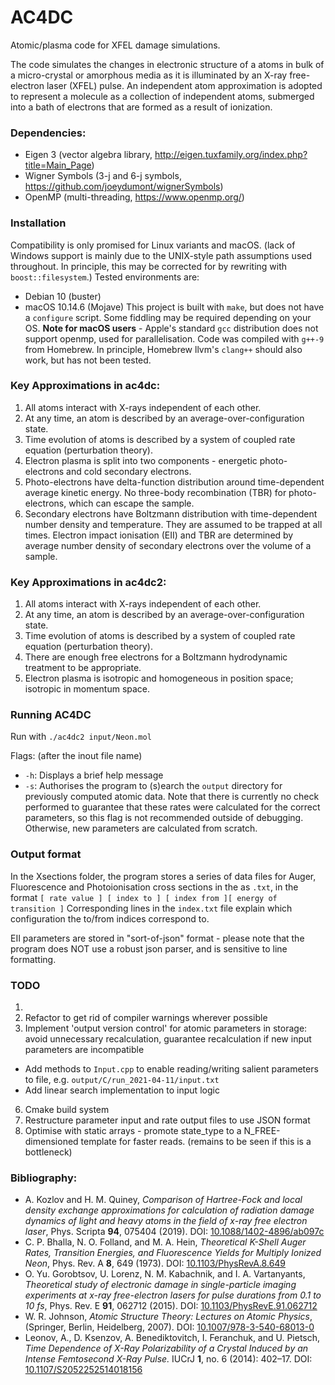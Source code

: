 # AC4DC
Atomic/plasma code for XFEL damage simulations.

The code simulates the changes in electronic structure of a atoms in bulk of a micro-crystal or amorphous media as it is illuminated by an X-ray free-electron laser (XFEL) pulse. An independent atom approximation is adopted to represent a molecule as a collection of independent atoms, submerged into a bath of electrons that are formed as a result of ionization.

### Dependencies:

+ Eigen 3        (vector algebra library, http://eigen.tuxfamily.org/index.php?title=Main_Page)
+ Wigner Symbols (3-j and 6-j symbols, https://github.com/joeydumont/wignerSymbols)
+ OpenMP         (multi-threading, https://www.openmp.org/)

### Installation

Compatibility is only promised for Linux variants and macOS. (lack of Windows support is mainly due to the UNIX-style path assumptions used throughout. In principle, this may be corrected for by rewriting with `boost::filesystem`.)
Tested environments are:
+ Debian 10 (buster)
+ macOS 10.14.6 (Mojave)
This project is built with `make`, but does not have a `configure` script. Some fiddling may be required depending on your OS.
**Note for macOS users**  - Apple's standard `gcc` distribution does not support openmp, used for parallelisation. Code was compiled with `g++-9` from Homebrew. In principle, Homebrew llvm's `clang++` should also work, but has not been tested.

### Key Approximations in ac4dc:

1. All atoms interact with X-rays independent of each other.
2. At any time, an atom is described by an average-over-configuration state.
3. Time evolution of atoms is described by a system of coupled rate equation (perturbation theory).
4. Electron plasma is split into two components - energetic photo-electrons and cold secondary electrons.
5. Photo-electrons have delta-function distribution around time-dependent average kinetic energy. No three-body recombination (TBR) for photo-electrons, which can escape the sample.
6. Secondary electrons have Boltzmann distribution with time-dependent number density and temperature. They are assumed to be trapped at all times. Electron impact ionisation (EII) and TBR are determined by average number density of secondary electrons over the volume of a sample.

### Key Approximations in ac4dc2:

1. All atoms interact with X-rays independent of each other.
2. At any time, an atom is described by an average-over-configuration state.
3. Time evolution of atoms is described by a system of coupled rate equation (perturbation theory).
4. There are enough free electrons for a Boltzmann hydrodynamic treatment to be appropriate.
5. Electron plasma is isotropic and homogeneous in position space; isotropic in momentum space.

### Running AC4DC

Run with
`./ac4dc2 input/Neon.mol`

Flags: (after the inout file name)
- `-h`: Displays a brief help message
- `-s`: Authorises the program to (s)earch the `output` directory for previously computed atomic data. Note that there is currently no check performed to guarantee that these rates were calculated for the correct parameters, so this flag is not recommended outside of debugging. Otherwise, new parameters are calculated from scratch.

### Output format

In the Xsections folder, the program stores a series of data files for Auger, Fluorescence and Photoionisation cross sections in the as `.txt`, in the format
`[ rate value ] [ index to ] [ index from ][ energy of transition ]`
Corresponding lines in the `index.txt` file explain which configuration the to/from indices correspond to.

EII parameters are stored in "sort-of-json" format - please note that the program does NOT use a robust json parser, and is sensitive to line formatting.


### TODO

1. 
4. Refactor to get rid of compiler warnings wherever possible
5. Implement 'output version control' for atomic parameters in storage: avoid unnecessary recalculation, guarantee recalculation if new input parameters are incompatible
  - Add methods to `Input.cpp` to enable reading/writing salient parameters to file, e.g. `output/C/run_2021-04-11/input.txt`
  - Add linear search implementation to input logic
6. Cmake build system
7. Restructure parameter input and rate output files to use JSON format
3. Optimise with static arrays - promote state_type to a N_FREE-dimensioned template for faster reads. (remains to be seen if this is a bottleneck)

### Bibliography:

+ A. Kozlov and H. M. Quiney, _Comparison of Hartree-Fock and local density exchange approximations for calculation of radiation damage dynamics of light and heavy atoms in the field of x-ray free electron laser_, Phys. Scripta **94**, 075404 (2019). DOI: [10.1088/1402-4896/ab097c](https://doi.org/10.1088/1402-4896/ab097c)
+ C. P. Bhalla, N. O. Folland, and M. A. Hein, _Theoretical K-Shell Auger Rates, Transition Energies, and Fluorescence Yields for Multiply Ionized Neon_, Phys. Rev. A **8**, 649 (1973). DOI: [10.1103/PhysRevA.8.649](https://doi.org/10.1103/PhysRevA.8.649)
+ O. Yu. Gorobtsov, U. Lorenz, N. M. Kabachnik, and I. A. Vartanyants, _Theoretical study of electronic damage in single-particle imaging experiments at x-ray free-electron lasers for pulse durations from 0.1 to 10 fs_, Phys. Rev. E **91**, 062712 (2015). DOI: [10.1103/PhysRevE.91.062712](https://doi.org/10.1103/PhysRevE.91.062712)
+ W. R. Johnson, _Atomic Structure Theory: Lectures on Atomic Physics_, (Springer, Berlin, Heidelberg, 2007). DOI: [10.1007/978-3-540-68013-0](https://doi.org/10.1007/978-3-540-68013-0)
+ Leonov, A., D. Ksenzov, A. Benediktovitch, I. Feranchuk, and U. Pietsch, _Time Dependence of X-Ray Polarizability of a Crystal Induced by an Intense Femtosecond X-Ray Pulse._ IUCrJ **1**, no. 6 (2014): 402–17. DOI: [10.1107/S2052252514018156](https://doi.org/10.1107/S2052252514018156)
